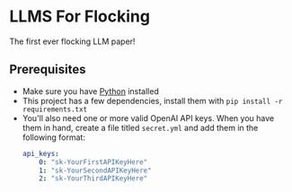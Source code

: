 # LLMS For Flocking
The first ever flocking LLM paper!

## Prerequisites
- Make sure you have [Python](https://www.python.org/downloads/) installed
- This project has a few dependencies, install them with `pip install -r requirements.txt`
- You'll also need one or more valid OpenAI API keys. When you have them in hand, create a file titled `secret.yml` and add them in the following format:
    ```yml
    api_keys:
        0: "sk-YourFirstAPIKeyHere"
        1: "sk-YourSecondAPIKeyHere"
        2: "sk-YourThirdAPIKeyHere"
    ```
